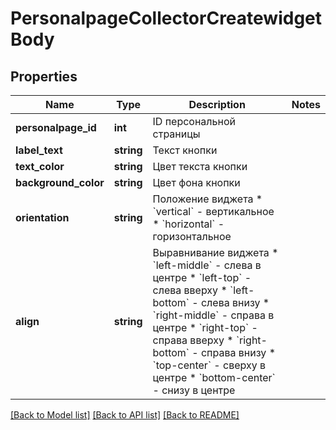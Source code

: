 # PersonalpageCollectorCreatewidgetBody

## Properties
Name | Type | Description | Notes
------------ | ------------- | ------------- | -------------
**personalpage_id** | **int** | ID персональной страницы | 
**label_text** | **string** | Текст кнопки | 
**text_color** | **string** | Цвет текста кнопки | 
**background_color** | **string** | Цвет фона кнопки | 
**orientation** | **string** | Положение виджета  * &#x60;vertical&#x60; - вертикальное * &#x60;horizontal&#x60; - горизонтальное | 
**align** | **string** | Выравнивание виджета  * &#x60;left-middle&#x60; - слева в центре * &#x60;left-top&#x60; - слева вверху * &#x60;left-bottom&#x60; - слева внизу * &#x60;right-middle&#x60; - справа в центре * &#x60;right-top&#x60; - справа вверху * &#x60;right-bottom&#x60; - справа внизу * &#x60;top-center&#x60; - сверху в центре * &#x60;bottom-center&#x60; - снизу в центре | 

[[Back to Model list]](../README.md#documentation-for-models) [[Back to API list]](../README.md#documentation-for-api-endpoints) [[Back to README]](../README.md)


